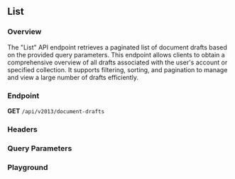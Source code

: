 ## List

### Overview

The "List" API endpoint retrieves a paginated list of document drafts based on the provided query parameters. This endpoint allows clients to obtain a comprehensive overview of all drafts associated with the user's account or specified collection. It supports filtering, sorting, and pagination to manage and view a large number of drafts efficiently.

### Endpoint

**GET** `/api/v2013/document-drafts`

### Headers
<!--@include: @/../components/common/header/authorization-realm.md-->

### Query Parameters
<!--@include: @/../components/common/query/collection-filter-orderby-top-skip.md-->

### Playground

<SwaggerUI :swaggerSpecs="swaggerListSpecs" />